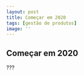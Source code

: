 ```yaml
---
layout: post
title: Começar em 2020
tags: [gestão de produtos]
image: ''
---
```


## Começar em 2020

???
